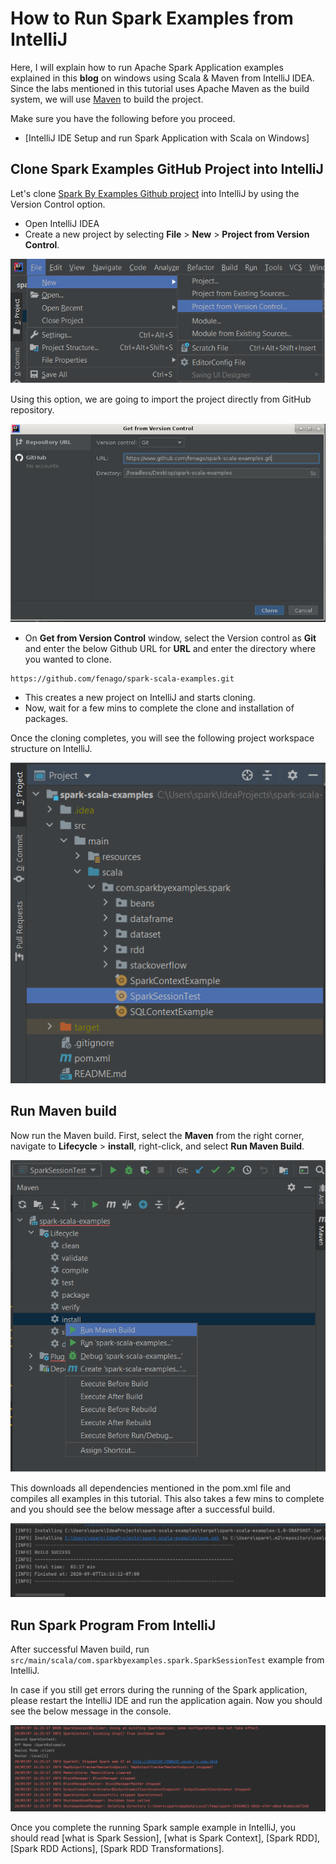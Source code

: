 
How to Run Spark Examples from IntelliJ
=======================================




Here, I will explain how to run Apache Spark Application examples
explained in this **blog** on windows using Scala & Maven from IntelliJ
IDEA. Since the labs mentioned in this tutorial uses Apache Maven as
the build system, we will use [Maven](https://maven.apache.org/) to
build the project.

Make sure you have the following before you proceed.



-   [IntelliJ IDE Setup and run Spark Application with Scala on
    Windows]

Clone Spark Examples GitHub Project into IntelliJ
-------------------------------------------------

Let's clone [Spark By Examples Github
project](https://github.com/fenago/spark-scala-examples) into
IntelliJ by using the Version Control option.

-   Open IntelliJ IDEA
-   Create a new project by selecting **File** \> **New** \> **Project
    from Version Control**.

![](./images/intellij-new-project.png)

Using this option, we are going to import the project directly from
GitHub repository.



![](./images/git-install.png)

-   On **Get from Version Control** window, select the Version control
    as **Git** and enter the below Github URL for **URL** and enter the
    directory where you wanted to clone.

```
https://github.com/fenago/spark-scala-examples.git
```


-   This creates a new project on IntelliJ and starts cloning.
-   Now, wait for a few mins to complete the clone and installation of packages.

Once the cloning completes, you will see the following project workspace
structure on IntelliJ.

![](./images/spark-project.png)

Run Maven build
---------------

Now run the Maven build. First, select the **Maven** from the right
corner, navigate to **Lifecycle** \> **install**, right-click, and
select **Run Maven Build**.

![](./images/maven-build2.png)

This downloads all dependencies mentioned in the pom.xml file and
compiles all examples in this tutorial. This also takes a few mins to
complete and you should see the below message after a successful build.



![](./images/maven-build-1024x241.png)

Run Spark Program From IntelliJ
-------------------------------

After successful Maven build, run
`src/main/scala/com.sparkbyexamples.spark.SparkSessionTest` example from
IntelliJ.

In case if you still get errors during the running of the Spark
application, please restart the IntelliJ IDE and run the application
again. Now you should see the below message in the console.

![](./images/run-spark-program-1024x279.png)






Once you complete the running Spark sample example in IntelliJ, you
should read [what is Spark
Session],
[what is Spark
Context], [Spark
RDD], [Spark RDD
Actions],
[Spark RDD
Transformations].

